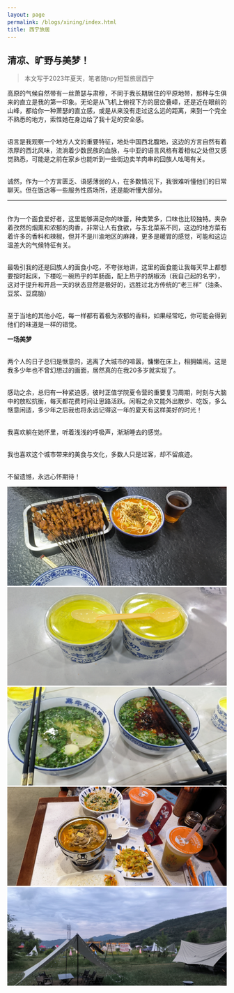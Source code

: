 ```yaml
---
layout: page
permalink: /blogs/xining/index.html
title: 西宁旅居
---
```


## 清凉、旷野与美梦！

> 本文写于2023年夏天，笔者随npy短暂旅居西宁

高原的气候自然带有一丝萧瑟与肃穆，不同于我长期居住的平原地带，那种与生俱来的直立是我的第一印象。无论是从飞机上俯视下方的层峦叠嶂，还是近在眼前的山峰，都给你一种萧瑟的直立感，或是从来没有走过这么远的距离，来到一个完全不熟悉的地方，索性她在身边给了我十足的安全感。

<br>语言是我观察一个地方人文的重要特征，地处中国西北腹地，这边的方言自然有着浓厚的西北风味，流淌着少数民族的血脉，与中亚的语言风格有着相似之处但又感觉熟悉，可能是之前在家乡也能听到一些街边卖羊肉串的回族人吆喝有关。

<br>诚然，作为一个方言匮乏、语感薄弱的人，在多数情况下，我很难听懂他们的日常聊天。但在饭店等一些服务性质场所，还是能听懂大部分。

---

<br>作为一个面食爱好者，这里能够满足你的味蕾，种类繁多，口味也比较独特。夹杂着孜然的烟熏和浓郁的肉香，非常让人有食欲，与东北菜系不同，这边的地方菜有着许多的香料和辣椒，但并不是川渝地区的麻辣，更多是暖胃的感觉，可能和这边温差大的气候特征有关。

<br>最吸引我的还是回族人的面食小吃，不夸张地讲，这里的面食能让我每天早上都想要按时起床，下楼吃一碗热乎的羊肠面，配上热乎的胡椒汤（我自己起的名字），这对于提升和开启一天的状态显然是极好的，远胜过北方传统的“老三样”（油条、豆浆、豆腐脑）

<br>至于当地的其他小吃，每一样都有着极为浓郁的香料，如果经常吃，你可能会得到他们的味道是一样的错觉。


**一场美梦**

<br>两个人的日子总归是惬意的，逃离了大城市的喧嚣，慵懒在床上，相拥嬉闹。这是我多少年也不曾幻想过的画面，居然真的在我20多岁就实现了。

<br>感动之余，总归有一种紧迫感，彼时正值学院夏令营的重要复习周期，时刻与大脑中的放松抗衡，每天都花费时间让思路活跃。闲暇之余又能外出散步、吃饭，多么惬意闲适，多少年之后我也将永远记得这一年的夏天有这样美好的时光！

<br>我喜欢躺在她怀里，听着浅浅的呼吸声，渐渐睡去的感觉。

<br>我也喜欢这个城市带来的美食与文化，多数人只是过客，却不留痕迹。

<br>不留遗憾，永远心怀期待！

<center>
<img src="/blogs/travel/xining/IMG_20230618_184905.jpg">
</center>

<center>
<img src="/blogs/travel/xining/IMG_20230619_125002.jpg">
</center>

<center>
<img src="/blogs/travel/xining/IMG_20230619_125131.jpg">
</center>

<center>
<img src="/blogs/travel/xining/IMG_20230620_132845.jpg">
</center>

<center>
<img src="/blogs/travel/xining/IMG_20230627_202830.jpg">
</center>